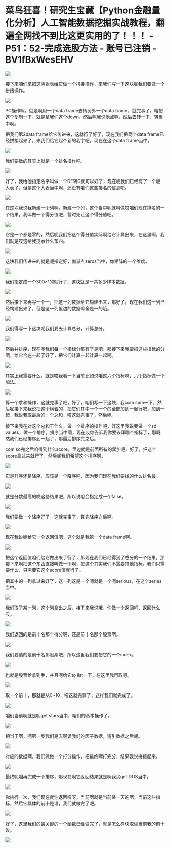 # 菜鸟狂喜！研究生宝藏【Python金融量化分析】人工智能数据挖掘实战教程，翻遍全网找不到比这更实用的了！！！ - P51：52-完成选股方法 - 账号已注销 - BV1fBxWesEHV

![](img/3a9ca046cd11321692768703f2a7c7e5_0.png)

接下来咱们来把这两张表给它做一个拼接操作，来我们写一下这块呢我们要做一个拼接操作。

![](img/3a9ca046cd11321692768703f2a7c7e5_2.png)

PC操作啊，就是啊用一个data frame去转另外一个data frame，就完事了，咱把这个复制一下，就是拿我们这个down，然后呢我说他点啊，然后去转一下，转当中啊。

把我们第2data frame给它传进来，这就行了好了，现在我们把两个data frame已经拼接起来了，来我们给它起个新的名字吧，现在在这个data frame当中。



![](img/3a9ca046cd11321692768703f2a7c7e5_4.png)

我们要做的其实上就是一个排名操作吧。

![](img/3a9ca046cd11321692768703f2a7c7e5_6.png)

好了，我给他指定名字叫做一个DF转G就可以好了，现在呢我们已经有了一个呃大表了，但是这个大表当中啊，还没有咱们这些排名的信息吧。



![](img/3a9ca046cd11321692768703f2a7c7e5_8.png)

在这块我说我新建一个列啊，新建一个列，这个当中呢就叫做哎咱们现在排名的一个结果，我叫做一个得分值吧，暂时先让这个得分值吧。



![](img/3a9ca046cd11321692768703f2a7c7e5_10.png)

它是一个都是零的，然后呢我们把这个得分值实际啊给它计算出来，在这里啊，我们就是哎这给我提示什么东西。

![](img/3a9ca046cd11321692768703f2a7c7e5_12.png)

这块我们传进来的就是呃指定好，南派点zeros当中，你矩阵的一个维度。

![](img/3a9ca046cd11321692768703f2a7c7e5_14.png)

我们指定成一个300×1的就行了，这块就是一共多少样本数据。

![](img/3a9ca046cd11321692768703f2a7c7e5_16.png)

然后接下来再写一个一，把这一列数据给它构建出来，那好了，现在我们这一列已经构建出来了，但是这一列里边的数据啊全是一的哦。



![](img/3a9ca046cd11321692768703f2a7c7e5_18.png)

我们得写一下这块呢我们要去计算总分，计算总分。

![](img/3a9ca046cd11321692768703f2a7c7e5_20.png)

然后并排序，现在呢我们每一个指标分都有了是吧，那接下来我要把这些指标的分啊，给它合在一起了好了，把它们计算一起计算一起啊。



![](img/3a9ca046cd11321692768703f2a7c7e5_22.png)

其实上我需要什么，就是哎我看一下当前比如说咱这六个指标嘛，六个指标做一个加法。

![](img/3a9ca046cd11321692768703f2a7c7e5_24.png)

算一个求和操作，这就完事了吧，好了，咱们写一下这块，我com sum一下，然后呢接下来我说把这个横着的，把它们其中一个一个的全部加到一起行吧，加到一起，我说我取最后的一个总和，哎这就完事了，然后呢。

接下来我在对这个总和干什么，做一个排序的操作吧，好这里我说要做一个sd values，做一个排序，排序当中啊，现在哎你告诉我你要去拜哪个指标了，那既然我们已经排序到一起了，那最后排序完之后。

com so完之后咱得到什么score，里边就是前面所有的累加吧，好了，把这个score拿过来就行了，然后呢我们希望这个排序啊。



![](img/3a9ca046cd11321692768703f2a7c7e5_26.png)

它是升序还是降序，应该是一个降序吧，因为我们现在我们要找的什么排名最。

![](img/3a9ca046cd11321692768703f2a7c7e5_28.png)

就是分数最高的哎这些结果吧，所以说咱会指定成一个false。

![](img/3a9ca046cd11321692768703f2a7c7e5_30.png)

我们要做一个降序好了，这就完事了，算完降序之后啊。

![](img/3a9ca046cd11321692768703f2a7c7e5_32.png)

现在我说呃给它一个返回值吧，这个就是我第一个data frame啊。

![](img/3a9ca046cd11321692768703f2a7c7e5_34.png)

把这个返回值咱们给它做出来了行了，那现在我们已经得到了总分的一个结果，那接下来啊把这个东西直接叫做一个啊，把这个其实我们不需要其他指标，我们只需要什么，只需要它这个score值就行了。

把其中的一列拿过来好了，这一列这是一个呃就是一个呃serious，在这个series当中。

![](img/3a9ca046cd11321692768703f2a7c7e5_36.png)

我们取了某一列，这个列拿出之后，接下来我说哦，你做一个返回吧，返回什么哎。

![](img/3a9ca046cd11321692768703f2a7c7e5_38.png)

我们返回的是前十名那个得分啊，还是前十名那个股票啊。

![](img/3a9ca046cd11321692768703f2a7c7e5_40.png)

我们要选的是前十名那股票吧，所以这里我们要把它的一个index。

![](img/3a9ca046cd11321692768703f2a7c7e5_42.png)

也就是股票给拿到手，并且呢给它to list一下，在这里我再取吧。

![](img/3a9ca046cd11321692768703f2a7c7e5_44.png)

取一个前十，那就是从0~10，哎这就完事了，这样我们就完成了。

![](img/3a9ca046cd11321692768703f2a7c7e5_46.png)

咱们当前啊就是呃get stars当中，咱们的基本操作了。

![](img/3a9ca046cd11321692768703f2a7c7e5_48.png)

相当于啊，呃第一步我们是去啊读我们的因子数据，短引数据之后呢。

![](img/3a9ca046cd11321692768703f2a7c7e5_50.png)

对应的数据啊，我们做做一个打分操作，把最终啊打完分，结果我说拼接起来。

![](img/3a9ca046cd11321692768703f2a7c7e5_52.png)

最终呢咱再完成一个排序，那现在啊它返回结果就是啊我买get DOS当中。

![](img/3a9ca046cd11321692768703f2a7c7e5_54.png)

你执行一次，我们现在就你返回哎呀，当前啊就是当前某一天的啊，当前这些指标，然后它具体的前十是谁，我们就做完了吧。



![](img/3a9ca046cd11321692768703f2a7c7e5_56.png)

好了，这里我们的最关键的一个函数已经做完了，就是怎么样获取诶当前我的前十诶。

![](img/3a9ca046cd11321692768703f2a7c7e5_58.png)